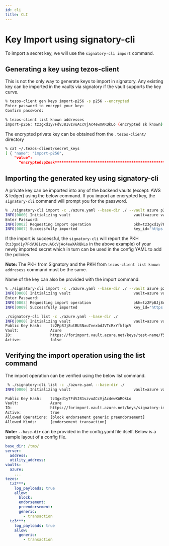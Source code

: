 ```yaml
---
id: cli
title: CLI
---
```


# Key Import using signatory-cli

To import a secret key, we will use the `signatory-cli import` command.

## Generating a key using tezos-client

This is not the only way to generate keys to import in signatory. Any existing key can be imported in the vaults via signatory if the vault supports the key curve.

```bash
% tezos-client gen keys import-p256 -s p256 --encrypted
Enter password to encrypt your key:
Confirm password:
```

```bash
% tezos-client list known addresses
import-p256: tz3gxd1y7FdVJ81vzvuACcVjAc4ewXARQkLo (encrypted sk known)
```

The encrypted private key can be obtained from the `.tezos-client/` directory

```bash
% cat ~/.tezos-client/secret_keys
[ { "name": "import-p256",
    "value":
      "encrypted:p2esk**********************************************************" }]
```

## Importing the generated key using signatory-cli

A private key can be imported into any of the backend vaults (except: AWS & ledger) using the below command.
If you import an encrypted key, the `signatory-cli` command will prompt you for the password.

```bash
% ./signatory-cli import -c ./azure.yaml --base-dir ./ --vault azure p2esk*****************
INFO[0000] Initializing vault                            vault=azure vault_name=azure
Enter Password: 
INFO[0002] Requesting import operation                   pkh=tz3gxd1y7FdVJ81vzvuACcVjAc4ewXARQkLo vault=Azure vault_name="https://forimport.vault.azure.net/"
INFO[0007] Successfully imported                         key_id="https://forimport.vault.azure.net/keys/signatory-imported-2CsWhgGqeRdkEiA0LFm3WyN5DxS/9d2266b388734ef0b14203e0943465d7" pkh=tz3gxd1y7FdVJ81vzvuACcVjAc4ewXARQkLo vault=Azure vault_name="https://forimport.vault.azure.net/"
```

If the import is successful, the `signatory-cli` will report the PKH (`tz3gxd1y7FdVJ81vzvuACcVjAc4ewXARQkLo` in the above example) of your newly imported secret which in turn can be used in the config YAML to add the policies.

**Note:** The PKH from Signatory and the PKH from `tezos-client list known addresess` command must be the same.

Name of the key can also be provided with the import command.

```bash
% ./signatory-cli import -c ./azure.yaml --base-dir ./ --vault azure p2esk********************************** -o "name":test-name
INFO[0000] Initializing vault                            vault=azure vault_name=azure
Enter Password: 
INFO[0003] Requesting import operation                   pkh=tz2PpBJj8utBU3Nxu7vexbdJVTcRxYfkfqcV vault=Azure vault_name="https://forimport.vault.azure.net/"
INFO[0009] Successfully imported                         key_id="https://forimport.vault.azure.net/keys/test-name/f503f20b309e4c8ea57982bd9736c412" pkh=tz2PpBJj8utBU3Nxu7vexbdJVTcRxYfkfqcV vault=Azure vault_name="https://forimport.vault.azure.net/"

./signatory-cli list -c ./azure.yaml --base-dir ./
INFO[0000] Initializing vault                            vault=azure vault_name=azure
Public Key Hash:    tz2PpBJj8utBU3Nxu7vexbdJVTcRxYfkfqcV
Vault:              Azure
ID:                 https://forimport.vault.azure.net/keys/test-name/f503f20b309e4c8ea57982bd9736c412
Active:             false
```

## Verifying the import operation using the list command

The import operation can be verified using the below list command.

```bash
 % ./signatory-cli list -c ./azure.yaml --base-dir ./
INFO[0000] Initializing vault                            vault=azure vault_name=azure

Public Key Hash:    tz3gxd1y7FdVJ81vzvuACcVjAc4ewXARQkLo
Vault:              Azure
ID:                 https://forimport.vault.azure.net/keys/signatory-imported-2Csev40hxBXjwo5wVVnRbonNaDl/ce48c88caf744549b638e97bf89acb1b
Active:             true
Allowed Operations: [block endorsement generic preendorsement]
Allowed Kinds:      [endorsement transaction]
```

**Note:** `--base-dir` can be provided in the config.yaml file itself. Below is a sample layout of a config file.

```yaml
base_dir: /tmp/
server:
  address:
  utility_address:
vaults:
  azure:
    ...
tezos:
  tz2***:
    log_payloads: true
    allow:
      block:
      endorsement:
      preendorsement:
      generic:
        - transaction
  tz3***:
    log_payloads: true
    allow:
      generic:
        - transaction
```
